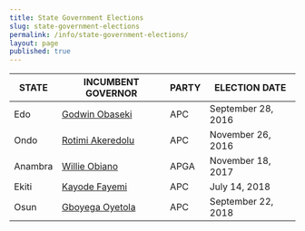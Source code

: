```yaml
---
title: State Government Elections
slug: state-government-elections
permalink: /info/state-government-elections/
layout: page
published: true
---
```


STATE | INCUMBENT GOVERNOR | PARTY |ELECTION DATE
------------------|------------------|------------------|------------------
Edo | [Godwin Obaseki](person/godwin-obaseki/ "Godwin Obaseki") | APC | September 28, 2016
Ondo | [Rotimi Akeredolu](/person/oluwarotimi-akeredolu/ "Rotimi Akeredolu") | APC | November 26, 2016
Anambra | [Willie Obiano](/person/willie-maduabuchukwu-obiano/ "Willie Obiano") | APGA | November 18, 2017
Ekiti | [Kayode Fayemi](/person/kayode-fayemi/ "Kayode Fayemi") | APC | July 14, 2018
Osun | [Gboyega Oyetola](/person/isiaka-adegboyega-oyetola/ "Gboyega Oyetola") | APC | September 22, 2018
